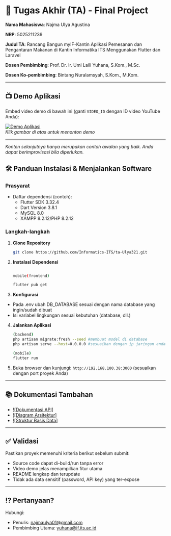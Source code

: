 # 🏁 Tugas Akhir (TA) - Final Project

**Nama Mahasiswa**: Najma Ulya Agustina

**NRP**: 5025211239

**Judul TA**: Rancang Bangun myIF-Kantin Aplikasi Pemesanan dan Pengantaran Makanan di Kantin Informatika ITS Menggunakan Flutter dan Laravel

**Dosen Pembimbing**: Prof. Dr. Ir. Umi Laili Yuhana, S.Kom., M.Sc.
                    
**Dosen Ko-pembimbing**:   Bintang Nuralamsyah, S.Kom., M.Kom.

---

## 📺 Demo Aplikasi  
Embed video demo di bawah ini (ganti `VIDEO_ID` dengan ID video YouTube Anda):  

[![Demo Aplikasi](https://i.ytimg.com/vi/zIfRMTxRaIs/maxresdefault.jpg)](https://youtu.be/wYGlKiERNR0)  
*Klik gambar di atas untuk menonton demo*

---

*Konten selanjutnya hanya merupakan contoh awalan yang baik. Anda dapat berimprovisasi bila diperlukan.*

## 🛠 Panduan Instalasi & Menjalankan Software  

### Prasyarat  
- Daftar dependensi (contoh):
  - Flutter SDK 3.32.4
  - Dart Version 3.8.1
  - MySQL 8.0
  - XAMPP 8.2.12/PHP 8.2.12
  

### Langkah-langkah  
1. **Clone Repository**  
   ```bash
   git clone https://github.com/Informatics-ITS/ta-Ulya321.git
   ```
2. **Instalasi Dependensi**
   ```bash

   mobile(frontend)
   
   flutter pub get
   
3. **Konfigurasi**
- Pada .env ubah DB_DATABASE sesuai dengan nama database yang ingin/sudah dibuat
- Isi variabel lingkungan sesuai kebutuhan (database, dll.)
  
4. **Jalankan Aplikasi**
   ```bash
   (backend)
   php artisan migrate:fresh --seed #membuat model di database
   php artisan serve --host=0.0.0.0 #sesuaikan dengan ip jaringan anda

   (mobile)
   flutter run
   ```
5. Buka browser dan kunjungi: `http://192.168.100.38:3000` (sesuaikan dengan port proyek Anda)

---

## 📚 Dokumentasi Tambahan

- [![Dokumentasi API]](docs/api.md)
- [![Diagram Arsitektur]](docs/architecture.png)
- [![Struktur Basis Data]](docs/database_schema.sql)

---

## ✅ Validasi

Pastikan proyek memenuhi kriteria berikut sebelum submit:
- Source code dapat di-build/run tanpa error
- Video demo jelas menampilkan fitur utama
- README lengkap dan terupdate
- Tidak ada data sensitif (password, API key) yang ter-expose

---

## ⁉️ Pertanyaan?

Hubungi:
- Penulis: najmaulya01@gmail.com
- Pembimbing Utama: yuhana@if.its.ac.id
